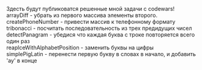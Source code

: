 Здесть будут публиковатся решенные мной задачи с codewars!  
arrayDiff - убрать из первого массива элементы второго.  
createPhoneNumber - привести массив к телефонному формату  
tribonacci - посчитать последовательность из трех предидущих чисел  
detectPanagram - убедися что каждая буква с троке повторяется всего один раз  
reaplceWithAlphabetPosition - заменить буквы на цифры  
simplePigLatin - перенести первую букву в словах в начало, и добавить 'ay' в конце  
